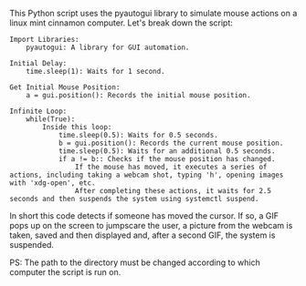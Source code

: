 This Python script uses the pyautogui library to simulate mouse actions on a linux mint cinnamon computer. Let's break down the script:

    Import Libraries:
        pyautogui: A library for GUI automation.

    Initial Delay:
        time.sleep(1): Waits for 1 second.

    Get Initial Mouse Position:
        a = gui.position(): Records the initial mouse position.

    Infinite Loop:
        while(True):
            Inside this loop:
                time.sleep(0.5): Waits for 0.5 seconds.
                b = gui.position(): Records the current mouse position.
                time.sleep(0.5): Waits for an additional 0.5 seconds.
                if a != b:: Checks if the mouse position has changed.
                    If the mouse has moved, it executes a series of actions, including taking a webcam shot, typing 'h', opening images with 'xdg-open', etc.
                    After completing these actions, it waits for 2.5 seconds and then suspends the system using systemctl suspend.

In short this code detects if someone has moved the cursor. If so, a GIF pops up on the screen to jumpscare the user, a picture from the webcam is taken, saved and then displayed and, after a second GIF, the system is suspended.

PS: The path to the directory must be changed according to which computer the script is run on.
